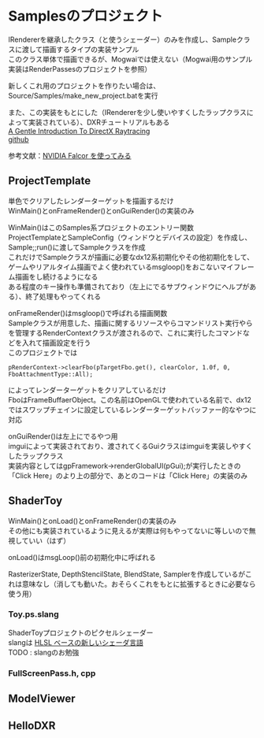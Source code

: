 # Samplesのプロジェクト


IRendererを継承したクラス（と使うシェーダー）のみを作成し、Sampleクラスに渡して描画するタイプの実装サンプル  
このクラス単体で描画できるが、Mogwaiでは使えない（Mogwai用のサンプル実装はRenderPassesのプロジェクトを参照）  

新しくこれ用のプロジェクトを作りたい場合は、Source/Samples/make_new_project.batを実行  

また、この実装をもとにした（IRendererを少し使いやすくしたラップクラスによって実装されている）、DXRチュートリアルもある  
[A Gentle Introduction To DirectX Raytracing](http://cwyman.org/code/dxrTutors/dxr_tutors.md.html)  
[github](https://github.com/NVIDIAGameWorks/GettingStartedWithRTXRayTracing)  

参考文献：[NVIDIA Falcor を使ってみる](https://shikihuiku.github.io/post/falcor_getting_started/  )

## ProjectTemplate
単色でクリアしたレンダーターゲットを描画するだけ  
WinMain()とonFrameRender()とonGuiRender()の実装のみ  

WinMain()はこのSamples系プロジェクトのエントリー関数  
ProjectTemplateとSampleConfig（ウィンドウとデバイスの設定）を作成し、Sample;;run()に渡してSampleクラスを作成  
これだけでSampleクラスが描画に必要なdx12系初期化やその他初期化をして、ゲームやリアルタイム描画でよく使われているmsgloop()をおこないマイフレーム描画をし続けるようになる  
ある程度のキー操作も準備されており（左上にでるサブウィンドウにヘルプがある）、終了処理もやってくれる  

onFrameRender()はmsgloop()で呼ばれる描画関数  
Sampleクラスが用意した、描画に関するリソースやらコマンドリスト実行やらを管理するRenderContextクラスが渡されるので、これに実行したコマンドなどを入れて描画設定を行う  
このプロジェクトでは

    pRenderContext->clearFbo(pTargetFbo.get(), clearColor, 1.0f, 0, FboAttachmentType::All);
    
によってレンダーターゲットをクリアしているだけ  
FboはFrameBuffaerObject。この名前はOpenGLで使われている名前で、dx12ではスワップチェインに設定しているレンダーターゲットバッファー的なやつに対応  

onGuiRender()は左上にでるやつ用  
imguiによって実装されており、渡されてくるGuiクラスはimguiを実装しやすくしたラップクラス  
実装内容としてはgpFramework->renderGlobalUI(pGui);が実行したときの「Click Here」のより上の部分で、あとのコードは「Click Here」の実装のみ  

## ShaderToy
WinMain()とonLoad()とonFrameRender()の実装のみ  
その他にも実装されているように見えるが実際は何もやってないに等しいので無視していい（はず）  

onLoad()はmsgLoop()前の初期化中に呼ばれる  

RasterizerState, DepthStencilState, BlendState, Samplerを作成しているがこれは意味なし（消しても動いた。おそらくこれをもとに拡張するときに必要なら使う用）  

### Toy.ps.slang
ShaderToyプロジェクトのピクセルシェーダー  
slangは [HLSL ベースの新しいシェーダ言語](http://masafumi.cocolog-nifty.com/masafumis_diary/2018/11/hlsl-slang-8752.html)  
TODO : slangのお勉強  


### FullScreenPass.h, cpp



## ModelViewer

## HelloDXR


<!--stackedit_data:
eyJoaXN0b3J5IjpbLTM2NTE5MjIsLTE3ODMzMTMyOTgsLTEwOT
U1NTYzMDMsLTEwMTc5OTI5MzksLTEyOTc4MjY3Myw4MjQ1NzAx
NzMsMTA2MDMzNjA5OSwtMTQ3NDcwMDIyLC0xNjQ0NTQ3MDU4LC
0xNTg2Njk0NDQ5LDE3Nzg5MTk1OTcsMzAyMjA1ODg3LDk0NjQ3
ODI5Myw3NTY1NzI3ODldfQ==
-->